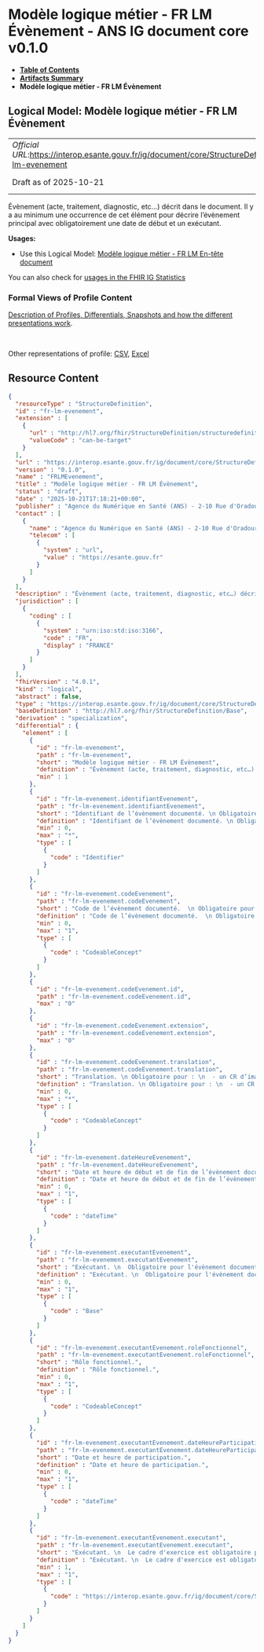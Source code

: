 # Modèle logique métier - FR LM Évènement - ANS IG document core v0.1.0

* [**Table of Contents**](toc.md)
* [**Artifacts Summary**](artifacts.md)
* **Modèle logique métier - FR LM Évènement**

## Logical Model: Modèle logique métier - FR LM Évènement 

| | |
| :--- | :--- |
| *Official URL*:https://interop.esante.gouv.fr/ig/document/core/StructureDefinition/fr-lm-evenement | *Version*:0.1.0 |
| Draft as of 2025-10-21 | *Computable Name*:FRLMEvenement |

 
Évènement (acte, traitement, diagnostic, etc…) décrit dans le document. Il y a au minimum une occurrence de cet élément pour décrire l’évènement principal avec obligatoirement une date de début et un exécutant. 

**Usages:**

* Use this Logical Model: [Modèle logique métier - FR LM En-tête document](StructureDefinition-fr-lm-entete-document.md)

You can also check for [usages in the FHIR IG Statistics](https://packages2.fhir.org/xig/ans.document.fr.core|current/StructureDefinition/fr-lm-evenement)

### Formal Views of Profile Content

 [Description of Profiles, Differentials, Snapshots and how the different presentations work](http://build.fhir.org/ig/FHIR/ig-guidance/readingIgs.html#structure-definitions). 

 

Other representations of profile: [CSV](StructureDefinition-fr-lm-evenement.csv), [Excel](StructureDefinition-fr-lm-evenement.xlsx) 



## Resource Content

```json
{
  "resourceType" : "StructureDefinition",
  "id" : "fr-lm-evenement",
  "extension" : [
    {
      "url" : "http://hl7.org/fhir/StructureDefinition/structuredefinition-type-characteristics",
      "valueCode" : "can-be-target"
    }
  ],
  "url" : "https://interop.esante.gouv.fr/ig/document/core/StructureDefinition/fr-lm-evenement",
  "version" : "0.1.0",
  "name" : "FRLMEvenement",
  "title" : "Modèle logique métier - FR LM Évènement",
  "status" : "draft",
  "date" : "2025-10-21T17:18:21+00:00",
  "publisher" : "Agence du Numérique en Santé (ANS) - 2-10 Rue d'Oradour-sur-Glane, 75015 Paris",
  "contact" : [
    {
      "name" : "Agence du Numérique en Santé (ANS) - 2-10 Rue d'Oradour-sur-Glane, 75015 Paris",
      "telecom" : [
        {
          "system" : "url",
          "value" : "https://esante.gouv.fr"
        }
      ]
    }
  ],
  "description" : "Évènement (acte, traitement, diagnostic, etc…) décrit dans le document. Il y a au minimum une occurrence de cet élément pour décrire l'évènement principal avec obligatoirement une date de début et un exécutant.",
  "jurisdiction" : [
    {
      "coding" : [
        {
          "system" : "urn:iso:std:iso:3166",
          "code" : "FR",
          "display" : "FRANCE"
        }
      ]
    }
  ],
  "fhirVersion" : "4.0.1",
  "kind" : "logical",
  "abstract" : false,
  "type" : "https://interop.esante.gouv.fr/ig/document/core/StructureDefinition/fr-lm-evenement",
  "baseDefinition" : "http://hl7.org/fhir/StructureDefinition/Base",
  "derivation" : "specialization",
  "differential" : {
    "element" : [
      {
        "id" : "fr-lm-evenement",
        "path" : "fr-lm-evenement",
        "short" : "Modèle logique métier - FR LM Évènement",
        "definition" : "Évènement (acte, traitement, diagnostic, etc…) décrit dans le document. Il y a au minimum une occurrence de cet élément pour décrire l'évènement principal avec obligatoirement une date de début et un exécutant.",
        "min" : 1
      },
      {
        "id" : "fr-lm-evenement.identifiantEvenement",
        "path" : "fr-lm-evenement.identifiantEvenement",
        "short" : "Identifiant de l’évènement documenté. \n Obligatoire pour :\n  - une demande d'acte d'imagerie pour porter l'Order Placer Number.\n  - un CR d’imagerie pour porter le studyInstanceUID.\n Fourni si connu pour :\n  - une prescription pour porter l'identifiant EPU de la prescription.",
        "definition" : "Identifiant de l’évènement documenté. \n Obligatoire pour :\n  - une demande d'acte d'imagerie pour porter l'Order Placer Number.\n  - un CR d’imagerie pour porter le studyInstanceUID.\n Fourni si connu pour :\n  - une prescription pour porter l'identifiant EPU de la prescription.",
        "min" : 0,
        "max" : "*",
        "type" : [
          {
            "code" : "Identifier"
          }
        ]
      },
      {
        "id" : "fr-lm-evenement.codeEvenement",
        "path" : "fr-lm-evenement.codeEvenement",
        "short" : "Code de l’évènement documenté.  \n Obligatoire pour :\n  - une demande d'actes d'imagerie (code LOINC ='55115-0' 'Demande d’actes d’imagerie')\n  - un CR d’imagerie (code LOINC de l'acte d'imagerie),\n  - un CR d’examen de l’enfant (code SNOMED CT ='11429006' 'consultation'),\n  - un document d’expression personnelle du patient/usager (code TRE_A00 'EXP_PATIENT' 'Expression personnelle du patient').",
        "definition" : "Code de l’évènement documenté.  \n Obligatoire pour :\n  - une demande d'actes d'imagerie (code LOINC ='55115-0' 'Demande d’actes d’imagerie')\n  - un CR d’imagerie (code LOINC de l'acte d'imagerie),\n  - un CR d’examen de l’enfant (code SNOMED CT ='11429006' 'consultation'),\n  - un document d’expression personnelle du patient/usager (code TRE_A00 'EXP_PATIENT' 'Expression personnelle du patient').",
        "min" : 0,
        "max" : "1",
        "type" : [
          {
            "code" : "CodeableConcept"
          }
        ]
      },
      {
        "id" : "fr-lm-evenement.codeEvenement.id",
        "path" : "fr-lm-evenement.codeEvenement.id",
        "max" : "0"
      },
      {
        "id" : "fr-lm-evenement.codeEvenement.extension",
        "path" : "fr-lm-evenement.codeEvenement.extension",
        "max" : "0"
      },
      {
        "id" : "fr-lm-evenement.codeEvenement.translation",
        "path" : "fr-lm-evenement.codeEvenement.translation",
        "short" : "Translation. \n Obligatoire pour : \n  - un CR d’imagerie pour indiquer\n   - 1..* la (ou les) modalité(s) d'acquisition,\n   - 1..* la (ou les) région(s) anatomique(s)\n  - un CR d’examen de l’enfant pour indiquer l'examen (jdv-examen-enfant-obligatoire-cisis).",
        "definition" : "Translation. \n Obligatoire pour : \n  - un CR d’imagerie pour indiquer\n   - 1..* la (ou les) modalité(s) d'acquisition,\n   - 1..* la (ou les) région(s) anatomique(s)\n  - un CR d’examen de l’enfant pour indiquer l'examen (jdv-examen-enfant-obligatoire-cisis).",
        "min" : 0,
        "max" : "*",
        "type" : [
          {
            "code" : "CodeableConcept"
          }
        ]
      },
      {
        "id" : "fr-lm-evenement.dateHeureEvenement",
        "path" : "fr-lm-evenement.dateHeureEvenement",
        "short" : "Date et heure de début et de fin de l’évènement documenté. \n  Date de début obligatoire pour l'évènement documenté principal.",
        "definition" : "Date et heure de début et de fin de l’évènement documenté. \n  Date de début obligatoire pour l'évènement documenté principal.",
        "min" : 0,
        "max" : "1",
        "type" : [
          {
            "code" : "dateTime"
          }
        ]
      },
      {
        "id" : "fr-lm-evenement.executantEvenement",
        "path" : "fr-lm-evenement.executantEvenement",
        "short" : "Exécutant. \n  Obligatoire pour l'évènement documenté principal.",
        "definition" : "Exécutant. \n  Obligatoire pour l'évènement documenté principal.",
        "min" : 0,
        "max" : "1",
        "type" : [
          {
            "code" : "Base"
          }
        ]
      },
      {
        "id" : "fr-lm-evenement.executantEvenement.roleFonctionnel",
        "path" : "fr-lm-evenement.executantEvenement.roleFonctionnel",
        "short" : "Rôle fonctionnel.",
        "definition" : "Rôle fonctionnel.",
        "min" : 0,
        "max" : "1",
        "type" : [
          {
            "code" : "CodeableConcept"
          }
        ]
      },
      {
        "id" : "fr-lm-evenement.executantEvenement.dateHeureParticipation",
        "path" : "fr-lm-evenement.executantEvenement.dateHeureParticipation",
        "short" : "Date et heure de participation.",
        "definition" : "Date et heure de participation.",
        "min" : 0,
        "max" : "1",
        "type" : [
          {
            "code" : "dateTime"
          }
        ]
      },
      {
        "id" : "fr-lm-evenement.executantEvenement.executant",
        "path" : "fr-lm-evenement.executantEvenement.executant",
        "short" : "Exécutant. \n  Le cadre d'exercice est obligatoire pour l'évènement documenté principal.",
        "definition" : "Exécutant. \n  Le cadre d'exercice est obligatoire pour l'évènement documenté principal.",
        "min" : 1,
        "max" : "1",
        "type" : [
          {
            "code" : "https://interop.esante.gouv.fr/ig/document/core/StructureDefinition/fr-lm-personne-structure"
          }
        ]
      }
    ]
  }
}

```
